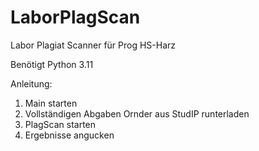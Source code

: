# LaborPlagScan
Labor Plagiat Scanner für Prog HS-Harz

Benötigt Python 3.11

Anleitung:
1. Main starten
2. Vollständigen Abgaben Ornder aus StudIP runterladen
3. PlagScan starten
4. Ergebnisse angucken
